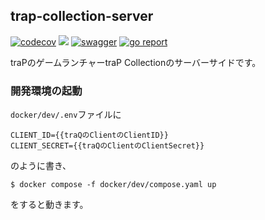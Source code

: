 ## trap-collection-server
[![codecov](https://codecov.io/gh/traPtitech/trap-collection-server/branch/main/graph/badge.svg)](https://codecov.io/gh/traPtitech/trap-collection-server)
[![](https://github.com/traPtitech/trap-collection-server/workflows/Release/badge.svg)](https://github.com/traPtitech/trap-collection-server/actions)
[![swagger](https://img.shields.io/badge/swagger-docs-brightgreen)](https://apis.trap.jp/?urls.primaryName=traP%20Collection)
[![go report](https://goreportcard.com/badge/traPtitech/trap-collection-server)](https://goreportcard.com/report/traPtitech/trap-collection-server)

traPのゲームランチャーtraP Collectionのサーバーサイドです。

### 開発環境の起動
`docker/dev/.env`ファイルに
```
CLIENT_ID={{traQのClientのClientID}}
CLIENT_SECRET={{traQのClientのClientSecret}}
```
のように書き、
```
$ docker compose -f docker/dev/compose.yaml up
```
をすると動きます。
